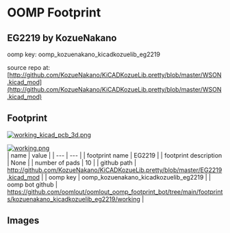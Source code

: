 # OOMP Footprint  
## EG2219  by KozueNakano  
  
oomp key: oomp_kozuenakano_kicadkozuelib_eg2219  
  
source repo at: [http://github.com/KozueNakano/KiCADKozueLib.pretty/blob/master/WSON.kicad_mod](http://github.com/KozueNakano/KiCADKozueLib.pretty/blob/master/WSON.kicad_mod)  
## Footprint  
  
[![working_kicad_pcb_3d.png](working_kicad_pcb_3d_600.png)](working_kicad_pcb_3d.png)  
  
[![working.png](working_600.png)](working.png)  
| name | value | 
| --- | --- | 
| footprint name | EG2219 | 
| footprint description | None | 
| number of pads | 10 | 
| github path | http://github.com/KozueNakano/KiCADKozueLib.pretty/blob/master/EG2219.kicad_mod | 
| oomp key | oomp_kozuenakano_kicadkozuelib_eg2219 | 
| oomp bot github | https://github.com/oomlout/oomlout_oomp_footprint_bot/tree/main/footprints/kozuenakano_kicadkozuelib_eg2219/working | 
## Images  
